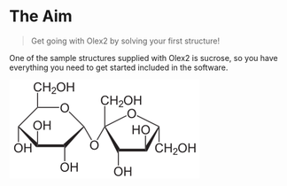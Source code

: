 # The Aim
> Get going with Olex2 by solving your first structure!

One of the sample structures supplied with Olex2 is sucrose, so you have everything you need to get started included in the software.

![50  Connectivity diagram of Sucrose](sucrose_diagram.png)
